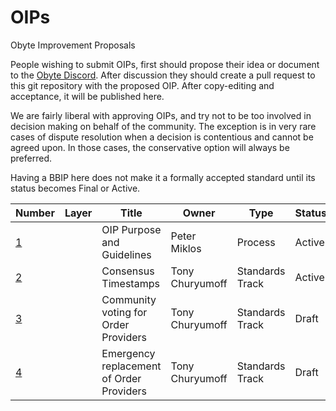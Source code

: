 # OIPs
Obyte Improvement Proposals


People wishing to submit OIPs, first should propose their idea or document to the [Obyte Discord](https://discord.obyte.org). After discussion they should create a pull request to this git repository with the proposed OIP. After copy-editing and acceptance, it will be published here.

We are fairly liberal with approving OIPs, and try not to be too involved in decision making on behalf of the community. The exception is in very rare cases of dispute resolution when a decision is contentious and cannot be agreed upon. In those cases, the conservative option will always be preferred.

Having a BBIP here does not make it a formally accepted standard until its status becomes Final or Active.


|Number|Layer|Title|Owner|Type|Status|
|------|-----|-----|-----|----|------|
|[1](oip-0001.md)||OIP Purpose and Guidelines|Peter Miklos|Process|Active|
|[2](oip-0002.md)||Consensus Timestamps|Tony Churyumoff|Standards Track|Active|
|[3](oip-0003.md)||Community voting for Order Providers|Tony Churyumoff|Standards Track|Draft|
|[4](oip-0004.md)||Emergency replacement of Order Providers|Tony Churyumoff|Standards Track|Draft|
